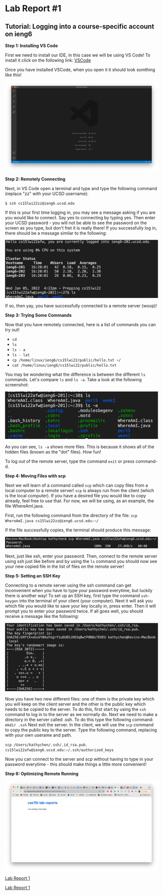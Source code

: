 # Lab Report #1
## Tutorial: Logging into a course-specific account on ieng6

**Step 1: Installing VS Code**

First we need to install our IDE, in this case we will be using VS Code! To install it click on the following link:
[VSCode](https://code.visualstudio.com/)

Once you have installed VSCode, when you open it it should look somthing like this!

![Image](vscodewelcome.png)

**Step 2: Remotely Connecting**

Next, in VS Code open a terminal and type and type the following command (replace "zz" with your UCSD username):

`$ ssh cs15lwi22zz@ieng6.ucsd.edu`

If this is your first time logging in, you may see a message asking if you are you would like to connect. Say yes to connecting by typing yes. Then enter your UCSD password - you will not be able to see the password on the screen as you type, but don't fret it is really there! If you successfully log in, there should be a message similar to the following:

![Image](remoteconnect.png)

If so, then yay, you have successfully connected to a remote server (woop)!

**Step 3: Trying Some Commands**

Now that you have remotely connected, here is a list of commands you can try out!

* `cd`
* `ls`
* `ls - a`
* `ls - lat`
* `cp /home/linux/ieng6/cs15lwi22/public/hello.txt ~/`
* `cat /home/linux/ieng6/cs15lwi22/public/hello.txt`

You may be wondering what the difference is between the different `ls` commands. Let's compare `ls` and `ls -a`. Take a look at the following screenshot:

![Image](lscommands.png)

As you can see, `ls -a` shows more files. This is because it shows all of the hidden files (known as the "dot" files). How fun!

To log out of the remote server, type the command `exit` or press command-d.

**Step 4: Moving Files with scp**

Next we will learn of a command called `scp` which can copy files from a local computer to a remote server! `scp` is always run from the client (which is the local computer). If you have a desired file you would like to copy already, feel free to use that. For now, we will be using, as an example, the file WhereAmI.java. 

First, run the following command from the directory of the file: 
`scp WhereAmI.java cs15lwi22zz@ieng6.ucsd.edu:~/`

If the file successfully copies, the terminal should produce this message:

![Image](scp.png)

Next, just like ssh, enter your password. Then, connect to the remote server using ssh just like before and by using the `ls` command you should now see your new copied file in the list of files on the remote server!

**Step 5: Setting an SSH Key**

Connecting to a remote server using the ssh command can get inconvenient when you have to type your password everytime, but luckily there is another way! To set up an SSH key, first type the command `ssh-keygen` into the terminal of your client (your computer). Next it will ask you which file you would like to save your key locally in, press enter. Then it will prompt you to enter your password twice. If all goes well, you should receive a message like the following:

![Image](sshkey.png)

Now you have two new different files: one of them is the private key which you will keep on the client server and the other is the public key which needs to be copied to the  server. To do this, first start by using the `ssh` command to log in to the server as we normally do. Next we need to make a directory in the server called .ssh. To do this type the following command:
`mkdir .ssh`
Next exit the server. In the client, we will use the `scp` command to copy the public key to the server. Type the following command, replacing with your own userame and path.

`scp /Users/kathychen/.ssh/.id_rsa.pub. cs15lwi22afw@ieng6.ucsd.edu:~/.ssh/authorized_keys`

Now you can connect to the server and scp without having to type in your password everytime - this should make things a little more convenient!

**Step 6: Optimizing Remote Running**



![Image](labreportscreenshot.png)

[Lab Report 1](lab-report-1-week-2.html)

[Lab Report 1](https://kathyychenn.github.io/cse15l-lab-reports/lab-report-1-week-2.html)